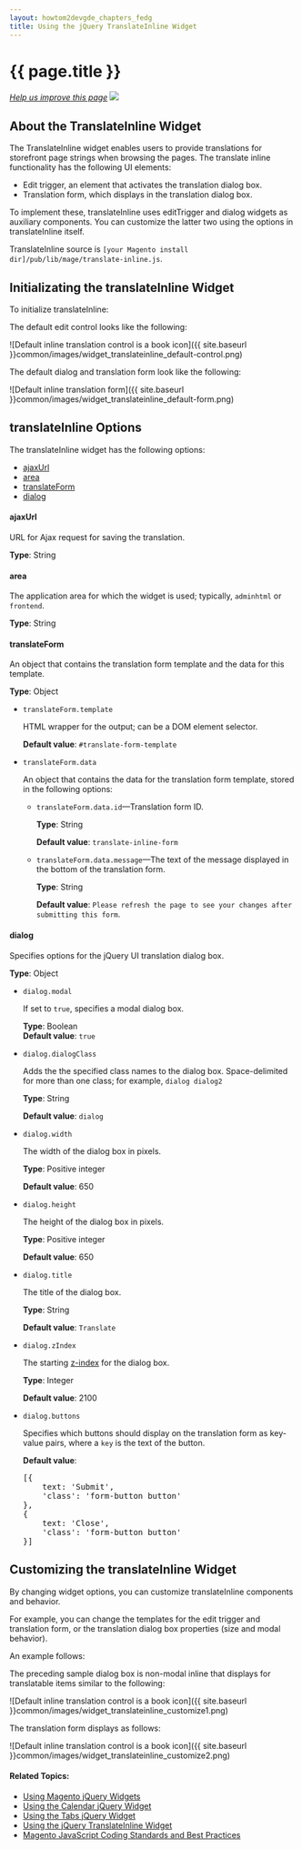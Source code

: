 ```yaml
---
layout: howtom2devgde_chapters_fedg
title: Using the jQuery TranslateInline Widget
---
```

 
<h1 id="fedg_jquery_xlate">{{ page.title }}</h1>

<p><a href="{{ site.githuburl }}guides/v1.0/m2fedg/javascript/jquery-plugin-translate-inline.md" target="_blank"><em>Help us improve this page</em></a>&nbsp;<img src="{{ site.baseurl }}common/images/newWindow.gif"/></p>

<h2 id="fedg_translate-widget_overview">About the TranslateInline Widget</h2>

The TranslateInline widget enables users to provide translations for storefront page strings when browsing the pages. The translate inline functionality has the following UI elements: 

*	Edit trigger, an element that activates the translation dialog box.
*	Translation form, which displays in the translation dialog box. 

To implement these, translateInline uses editTrigger and dialog widgets as auxiliary components. You can customize the latter two using the options in translateInline itself.  

TranslateInline source is `[your Magento install dir]/pub/lib/mage/translate-inline.js`.

<h2 id="fedg_translate-widget_init">Initializating the translateInline Widget</h2>

To initialize translateInline:

<script src="https://gist.github.com/xcomSteveJohnson/8d3fc4e87110d345dccf.js"></script>

The default edit control looks like the following:

![Default inline translation control is a book icon]({{ site.baseurl }}common/images/widget_translateinline_default-control.png)

The default dialog and translation form look like the following: 

![Default inline translation form]({{ site.baseurl }}common/images/widget_translateinline_default-form.png)

<h2 id="fedg_translate-widget_opt">translateInline Options</h2>

The translateInline widget has the following options:

*	<a href="#fedg_translate-widget_opt_ajaxUrl">ajaxUrl</a>
*	<a href="#fedg_translate-widget_opt_area">area</a>
*	<a href="#fedg_translate-widget_opt_translateForm">translateForm</a>
*	<a href="#fedg_translate-widget_opt_dialog">dialog</a>

<h4 id="fedg_translate-widget_opt_ajaxUrl">ajaxUrl</h4>

URL for Ajax request for saving the translation. 

**Type**: String

<h4 id="fedg_translate-widget_opt_area">area</h4>

The application area for which the widget is used; typically, `adminhtml` or `frontend`. 

**Type**: String

<h4 id="fedg_translate-widget_opt_translateForm">translateForm</h4>

An object that contains the translation form template and the data for this template. 

**Type**: Object

*	`translateForm.template`

	HTML wrapper for the output; can be a DOM element selector. 
	
	**Default value**: `#translate-form-template`
	
*	`translateForm.data` 

	An object that contains the data for the translation form template, stored in the following options: 
	
	*	`translateForm.data.id`&mdash;Translation form ID. 

		**Type**: String 
		
		**Default value**: `translate-inline-form` 

	*	`translateForm.data.message`&mdash;The text of the message displayed in the bottom of the translation form. 
	
		**Type**: String 
		
		**Default value**: `Please refresh the page to see your changes after submitting this form`.
		
<h4 id="fedg_translate-widget_opt_dialog">dialog</h4>

Specifies options for the jQuery UI translation dialog box. 

**Type**: Object

*	`dialog.modal`
	
	If set to `true`, specifies a modal dialog box.
		
	**Type**: Boolean   
	**Default value**: `true`

*	`dialog.dialogClass`
		
	Adds the the specified class names to the dialog box. Space-delimited for more than one class; for example, `dialog dialog2`
		
	**Type**: String 
		
	**Default value**: `dialog` 
 
*	`dialog.width` 

	The width of the dialog box in pixels. 
	
	**Type**: Positive integer 
	
	**Default value**: 650 

*	`dialog.height`
  
	The height of the dialog box in pixels. 

	**Type**: Positive integer 
	
	**Default value**: 650
	
*	`dialog.title`

	The title of the dialog box.

	**Type**:  String 
	
	**Default value**: `Translate`

*	`dialog.zIndex`
  
	The starting <a href="http://en.wikipedia.org/wiki/Z-index" target="_blank">z-index</a> for the dialog box.
	
	**Type**: Integer

	**Default value**: 2100 

*	`dialog.buttons`
  
	Specifies which buttons should display on the translation form as key-value pairs, where a `key` is the text of the button.   
	
	**Default value**:
	
	<pre>[{
		text: 'Submit',
		'class': 'form-button button'
	},
	{
		text: 'Close',
		'class': 'form-button button'
	}]</pre>
	
<h2 id="fedg_widget_translateinline_customize">Customizing the translateInline Widget</h2>

By changing widget options, you can customize translateInline components and behavior. 

For example, you can change the templates for the edit trigger and translation form, or the translation dialog box properties (size and modal behavior). 

An example follows:

<script src="https://gist.github.com/xcomSteveJohnson/4c100b4a78c2a91d9b18.js"></script>

The preceding sample dialog box is non-modal inline that displays for translatable items similar to the following: 

![Default inline translation control is a book icon]({{ site.baseurl }}common/images/widget_translateinline_customize1.png)

The translation form displays as follows:

![Default inline translation control is a book icon]({{ site.baseurl }}common/images/widget_translateinline_customize2.png)



#### Related Topics:

*	<a href="{{ site.baseurl }}guides/v1.0/m2fedg/javascript/jquery-widgets-about.html">Using Magento jQuery Widgets</a>
*	<a href="{{ site.baseurl }}guides/v1.0/m2fedg/javascript/jquery-widget-calendar.html">Using the Calendar jQuery Widget</a>
*	<a href="{{ site.baseurl }}guides/v1.0/m2fedg/javascript/jquery-widget-tabs.html">Using the Tabs jQuery Widget</a>
*	<a href="{{ site.baseurl }}guides/v1.0/m2fedg/javascript/jquery-widget-translate-inline.html">Using the jQuery TranslateInline Widget</a>	
*	<a href="{{ site.baseurl }}guides/v1.0/m2fedg/javascript/magento-js-coding-stnds-abt.html">Magento JavaScript Coding Standards and Best Practices</a>	